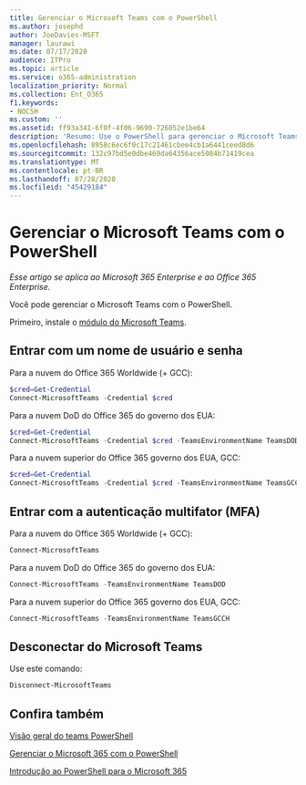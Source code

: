 ```yaml
---
title: Gerenciar o Microsoft Teams com o PowerShell
ms.author: josephd
author: JoeDavies-MSFT
manager: laurawi
ms.date: 07/17/2020
audience: ITPro
ms.topic: article
ms.service: o365-administration
localization_priority: Normal
ms.collection: Ent_O365
f1.keywords:
- NOCSH
ms.custom: ''
ms.assetid: ff93a341-6f0f-4f06-9690-726052e1be64
description: 'Resumo: Use o PowerShell para gerenciar o Microsoft Teams.'
ms.openlocfilehash: 8958c6ec6f0c17c21461cbee4cb1a6441ceed8d6
ms.sourcegitcommit: 132c97bd5e0dbe469da64356ace5084b71419cea
ms.translationtype: MT
ms.contentlocale: pt-BR
ms.lasthandoff: 07/28/2020
ms.locfileid: "45429184"
---
```

# <a name="manage-microsoft-teams-with-powershell"></a>Gerenciar o Microsoft Teams com o PowerShell

*Esse artigo se aplica ao Microsoft 365 Enterprise e ao Office 365 Enterprise.*

Você pode gerenciar o Microsoft Teams com o PowerShell.
  
Primeiro, instale o [módulo do Microsoft Teams](https://www.powershellgallery.com/packages/MicrosoftTeams/).
    
## <a name="sign-in-with-a-user-name-and-password"></a>Entrar com um nome de usuário e senha

Para a nuvem do Office 365 Worldwide (+ GCC):

```powershell
$cred=Get-Credential
Connect-MicrosoftTeams -Credential $cred
```

Para a nuvem DoD do Office 365 do governo dos EUA: 

```powershell
$cred=Get-Credential
Connect-MicrosoftTeams -Credential $cred -TeamsEnvironmentName TeamsDOD
```

Para a nuvem superior do Office 365 governo dos EUA, GCC:

```powershell
$cred=Get-Credential
Connect-MicrosoftTeams -Credential $cred -TeamsEnvironmentName TeamsGCCH
```

## <a name="sign-in-with-multi-factor-authentication-mfa"></a>Entrar com a autenticação multifator (MFA)

Para a nuvem do Office 365 Worldwide (+ GCC):

```powershell
Connect-MicrosoftTeams
```

Para a nuvem DoD do Office 365 do governo dos EUA: 

```powershell
Connect-MicrosoftTeams -TeamsEnvironmentName TeamsDOD
```

Para a nuvem superior do Office 365 governo dos EUA, GCC:

```powershell
Connect-MicrosoftTeams -TeamsEnvironmentName TeamsGCCH
```

## <a name="disconnect-from-microsoft-teams"></a>Desconectar do Microsoft Teams

Use este comando:

```powershell
Disconnect-MicrosoftTeams
```


## <a name="see-also"></a>Confira também

[Visão geral do teams PowerShell](https://docs.microsoft.com/microsoftteams/teams-powershell-overview)
  
[Gerenciar o Microsoft 365 com o PowerShell](manage-office-365-with-office-365-powershell.md)
  
[Introdução ao PowerShell para o Microsoft 365](getting-started-with-office-365-powershell.md)

